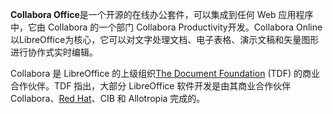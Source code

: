 <!-- 这里写应用的【介绍信息】 -->

**Collabora Office**是一个开源的在线办公套件，可以集成到任何 Web 应用程序中，它由 Collabora 的一个部门 Collabora Productivity开发。Collabora Online 以LibreOffice为核心，它可以对文字处理文档、电子表格、演示文稿和矢量图形进行协作式实时编辑。

Collabora 是 LibreOffice 的上级组织[The Document Foundation](https://www.wikiwand.com/en/The_Document_Foundation) (TDF) 的商业合作伙伴。TDF 指出，大部分 LibreOffice 软件开发是由其商业合作伙伴 Collabora、[Red Hat](https://www.wikiwand.com/en/Red_Hat)、CIB 和 Allotropia 完成的。
